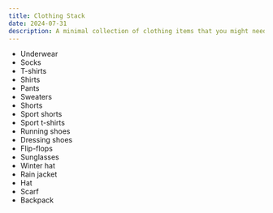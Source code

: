 ```yaml
---
title: Clothing Stack
date: 2024-07-31
description: A minimal collection of clothing items that you might need.
---
```


* Underwear
* Socks
* T-shirts
* Shirts
* Pants
* Sweaters
* Shorts
* Sport shorts
* Sport t-shirts
* Running shoes
* Dressing shoes
* Flip-flops
* Sunglasses
* Winter hat
* Rain jacket
* Hat
* Scarf
* Backpack


